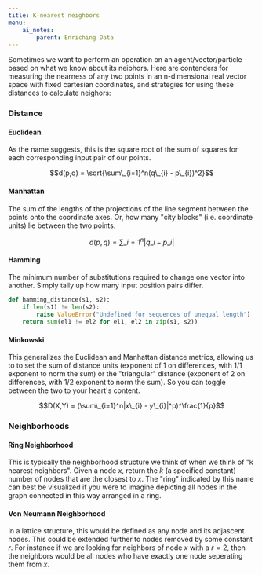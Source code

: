 ```yaml
---
title: K-nearest neighbors
menu:
    ai_notes:
        parent: Enriching Data
---
```

Sometimes we want to perform an operation on an agent/vector/particle
based on what we know about its neibhors. Here are contenders for measuring
the nearness of any two points in an n-dimensional real vector space 
with fixed cartesian coordinates, and strategies for using these distances
to calculate neighors:

### Distance

#### Euclidean
As the name suggests, this is the square root of the sum of squares for
each corresponding input pair of our points.

$$d(p,q) = \sqrt{\sum\_{i=1}^n(q\_{i} - p\_{i})^2}$$

#### Manhattan
The sum of the lengths of the projections of the line segment between
the points onto the coordinate axes. Or, how many "city blocks" (i.e.
coordinate units) lie between the two points. 

$$d(p,q) = \sum\_{i=1}^n|q\_{i} - p\_{i}|$$

#### Hamming
The minimum number of substitutions required to change one vector into
another. Simply tally up how many input position pairs differ.

```python
def hamming_distance(s1, s2):
    if len(s1) != len(s2):
        raise ValueError("Undefined for sequences of unequal length")
    return sum(el1 != el2 for el1, el2 in zip(s1, s2))
```

#### Minkowski
This generalizes the Euclidean and Manhattan distance metrics, allowing
us to to set the sum of distance units (exponent of 1 on differences,
with 1/1 exponent to norm the sum) or the "triangular" distance
(exponent of 2 on differences, with 1/2 exponent to norm the sum). So
you can toggle between the two to your heart's content. 

$$D(X,Y) = (\sum\_{i=1}^n|x\_{i} - y\_{i}|^p)^\frac{1}{p}$$

### Neighborhoods

#### Ring Neighborhood

This is typically the neighborhood structure we think of when we think of
"k nearest neighbors". Given a node $x$, return the $k$ (a specified constant)
number of nodes that are the closest to $x$. The "ring" indicated by this name 
can best be visualized if you were to imagine depicting all nodes in the graph 
connected in this way arranged in a ring. 

#### Von Neumann Neighborhood

In a lattice structure, this would be defined as any node and its 
adjascent nodes. This could be extended further to nodes removed by 
some constant $r$. For instance if we are looking for neighbors of 
node $x$ with a $r=2$, then the neighbors would be all nodes who 
have exactly one node seperating them from $x$. 
